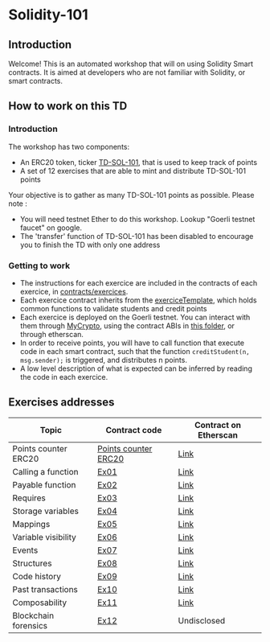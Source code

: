 # Solidity-101
## Introduction
Welcome! This is an automated workshop that will on using Solidity Smart contracts. It is aimed at developers who are not familiar with Solidity, or smart contracts.


## How to work on this TD
### Introduction
The workshop has two components:
- An ERC20 token, ticker [TD-SOL-101](https://goerli.etherscan.io/address/0x61eCfB24Ce76B0B61D900E85719334902B95737D), that is used to keep track of points 
- A set of 12 exercises that are able to mint and distribute TD-SOL-101 points

Your objective is to gather as many TD-SOL-101 points as possible. Please note :
- You will need testnet Ether to do this workshop. Lookup "Goerli testnet faucet" on google.
- The 'transfer' function of TD-SOL-101 has been disabled to encourage you to finish the TD with only one address


### Getting to work
- The instructions for each exercice are included in the contracts of each exercice, in [contracts/exercices](contracts/exercices). 
- Each exercice contract inherits from the [exerciceTemplate](contracts/exerciceTemplate.sol), which holds common functions to validate students and credit points
- Each exercice is deployed on the Goerli testnet. You can interact with them through [MyCrypto](https://mycrypto.com/contracts/interact), using the contract ABIs in [this folder](build/contracts), or through etherscan.
- In order to receive points, you will have to call function that execute code in each smart contract,  such that the function `creditStudent(n, msg.sender);` is triggered, and distributes n points.
- A low level description of what is expected can be inferred by reading the code in each exercice.

## Exercises addresses
|Topic|Contract code|Contract on Etherscan|
|---|---|---|
|Points counter ERC20|[Points counter ERC20](contracts/TDERC20.sol)|[Link](https://goerli.etherscan.io/address/0x61eCfB24Ce76B0B61D900E85719334902B95737D)|
|Calling a function|[Ex01](contracts/exercices/ex01.sol)|[Link](https://goerli.etherscan.io/address/0x101769BcE8978CD31F4e602eda7F7Fce27dB771e)|
|Payable function|[Ex02](contracts/exercices/ex02.sol)|[Link](https://goerli.etherscan.io/address/0x6dDdd446701759fa8BA3597bE9A9E01FF5691b8b)|
|Requires|[Ex03](contracts/exercices/ex03.sol)|[Link](https://goerli.etherscan.io/address/0xDD99B361ff42adffA8399CCf9EbCa6b03EF374A1)|
|Storage variables|[Ex04](contracts/exercices/ex04.sol)|[Link](https://goerli.etherscan.io/address/0xB70B0add66f7D889E8d2235FFba3934039A4A4b6)|
|Mappings|[Ex05](contracts/exercices/ex05.sol)|[Link](https://goerli.etherscan.io/address/0x4a363FC39c594C97D19D70A8511eD1C0334AE77e)|
|Variable visibility|[Ex06](contracts/exercices/ex06.sol)|[Link](https://goerli.etherscan.io/address/0xB4e89746B7Ba2A781b7160f435D361140c230185)|
|Events|[Ex07](contracts/exercices/ex07.sol)|[Link](https://goerli.etherscan.io/address/0x37531680e552ba80604750C2A0cCe7C57f94C6f2)|
|Structures|[Ex08](contracts/exercices/ex08.sol)|[Link](https://goerli.etherscan.io/address/0xeD89a2F4771E3A9d6D0C49A9Eb595e4a9A169D40)|
|Code history|[Ex09](contracts/exercices/ex09.sol)|[Link](https://goerli.etherscan.io/address/0x7A34779e9a8E3621ef035EA4678A18c8A9De3621)|
|Past transactions|[Ex10](contracts/exercices/ex10.sol)|[Link](https://goerli.etherscan.io/address/0x1499C24FbfB3BE0f8f84E1FAa0539849362cB2bF)|
|Composability|[Ex11](contracts/exercices/ex11.sol)|[Link](https://goerli.etherscan.io/address/0xB34423173F36223C397ffAa5Bd13c2FaD5b5F82f)|
|Blockchain forensics|[Ex12](contracts/exercices/ex12.sol)|Undisclosed|



